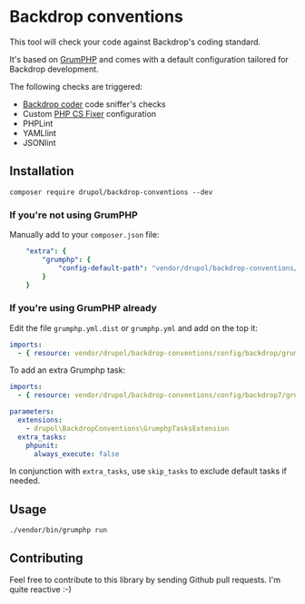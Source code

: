 # Backdrop conventions

This tool will check your code against Backdrop's coding standard.

It's based on [GrumPHP](https://github.com/phpro/grumphp) and comes with a default configuration tailored for Backdrop development.

The following checks are triggered:
* [Backdrop coder](https://packagist.org/packages/backdrop/coder) code sniffer's checks
* Custom [PHP CS Fixer](https://github.com/FriendsOfPHP/PHP-CS-Fixer) configuration
* PHPLint
* YAMLlint
* JSONlint

## Installation

```shell
composer require drupol/backdrop-conventions --dev
```

### If you're not using GrumPHP

Manually add to your `composer.json` file:

```yaml
    "extra": {
        "grumphp": {
            "config-default-path": "vendor/drupol/backdrop-conventions/config/backdrop/grumphp.yml"
        }
    }
```

### If you're using GrumPHP already

Edit the file `grumphp.yml.dist` or `grumphp.yml` and add on the top it:

```yaml
imports:
  - { resource: vendor/drupol/backdrop-conventions/config/backdrop/grumphp.yml }
```

To add an extra Grumphp task:

```yaml
imports:
  - { resource: vendor/drupol/backdrop-conventions/config/backdrop7/grumphp.yml }

parameters:
  extensions:
    - drupol\BackdropConventions\GrumphpTasksExtension
  extra_tasks:
    phpunit:
      always_execute: false
```

In conjunction with `extra_tasks`, use `skip_tasks` to exclude default tasks if needed.

## Usage

`./vendor/bin/grumphp run`

## Contributing

Feel free to contribute to this library by sending Github pull requests. I'm quite reactive :-)
